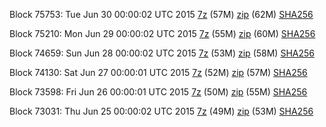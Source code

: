 Block 75753: Tue Jun 30 00:00:02 UTC 2015 [7z](https://transfer.sh/nepjZ/bootstrap.dat.20150630.7z) (57M) [zip](https://transfer.sh/XF1he/bootstrap.dat.20150630.zip) (62M) [SHA256](https://transfer.sh/M1Alu/sha256.txt)

Block 75210: Mon Jun 29 00:00:02 UTC 2015 [7z](https://transfer.sh/6vCRd/bootstrap.dat.20150629.7z) (55M) [zip](https://transfer.sh/wNHkH/bootstrap.dat.20150629.zip) (60M) [SHA256](https://transfer.sh/R4uoh/sha256.txt)

Block 74659: Sun Jun 28 00:00:02 UTC 2015 [7z](https://transfer.sh/103axG/bootstrap.dat.20150628.7z) (53M) [zip](https://transfer.sh/19wCvX/bootstrap.dat.20150628.zip) (58M) [SHA256](https://transfer.sh/12rkva/sha256.txt)

Block 74130: Sat Jun 27 00:00:01 UTC 2015 [7z](https://transfer.sh/HjBZw/bootstrap.dat.20150627.7z) (52M) [zip](https://transfer.sh/Okojo/bootstrap.dat.20150627.zip) (57M) [SHA256](https://transfer.sh/VLgHS/sha256.txt)

Block 73598: Fri Jun 26 00:00:01 UTC 2015 [7z](https://transfer.sh/kYjiy/bootstrap.dat.20150626.7z) (50M) [zip](https://transfer.sh/qnifa/bootstrap.dat.20150626.zip) (55M) [SHA256](https://transfer.sh/ifh6l/sha256.txt)

Block 73031: Thu Jun 25 00:00:02 UTC 2015 [7z](https://transfer.sh/5y8Te/bootstrap.dat.20150625.7z) (49M) [zip](https://transfer.sh/hGaQM/bootstrap.dat.20150625.zip) (53M) [SHA256](https://transfer.sh/b86LJ/sha256.txt)

